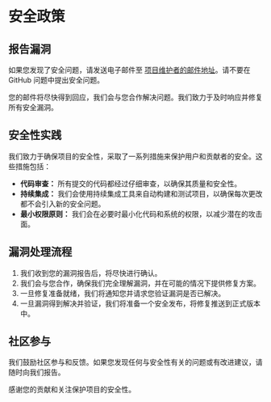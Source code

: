 # 安全政策

## 报告漏洞

如果您发现了安全问题，请发送电子邮件至 [项目维护者的邮件地址](mailto:wmemz2333@163.com)。请不要在 GitHub 问题中提出安全问题。

您的邮件将尽快得到回应，我们会与您合作解决问题。我们致力于及时响应并修复所有安全漏洞。

## 安全性实践

我们致力于确保项目的安全性，采取了一系列措施来保护用户和贡献者的安全。这些措施包括：

- **代码审查：** 所有提交的代码都经过仔细审查，以确保其质量和安全性。
- **持续集成：** 我们会使用持续集成工具来自动构建和测试项目，以确保每次更改都不会引入新的安全问题。
- **最小权限原则：** 我们会在必要时最小化代码和系统的权限，以减少潜在的攻击面。

## 漏洞处理流程

1. 我们收到您的漏洞报告后，将尽快进行确认。
2. 我们会与您合作，确保我们完全理解漏洞，并在可能的情况下提供修复方案。
3. 一旦修复准备就绪，我们将通知您并请求您验证漏洞是否已解决。
4. 一旦漏洞得到解决并验证，我们将准备一个安全发布，将修复推送到正式版本中。

## 社区参与

我们鼓励社区参与和反馈。如果您发现任何与安全性有关的问题或有改进建议，请随时向我们报告。

感谢您的贡献和关注保护项目的安全性。
